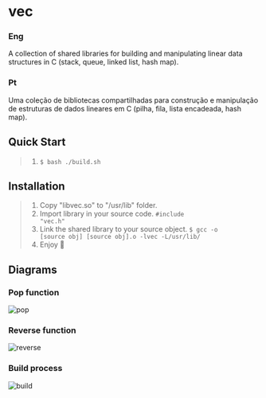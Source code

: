 # vec
### Eng
A collection of shared libraries for building and manipulating linear data structures in C (stack, queue, linked list, hash map).
### Pt
Uma coleção de bibliotecas compartilhadas para construção e manipulação de estruturas de dados lineares em C (pilha, fila, lista encadeada, hash map).

## Quick Start
>
> 1. <code>$ bash ./build.sh</code>

## Installation
>
> 1. Copy "libvec.so" to "/usr/lib" folder.
> 2. Import library in your source code. <code>#include "vec.h"</code>
> 3. Link the shared library to your source object. <code>$ gcc -o [source obj] [source obj].o -lvec -L/usr/lib/</code>
> 4. Enjoy 🙂

## Diagrams
### Pop function
![pop](https://github.com/Tsarbomba69-com/vec/blob/main/img/pop%20(dark).svg)

### Reverse function
![reverse](https://github.com/Tsarbomba69-com/vec/blob/main/img/reverse%20(dark).svg)

### Build process
![build](https://github.com/Tsarbomba69-com/vec/blob/main/img/build-shared-library%20(dark).svg)

